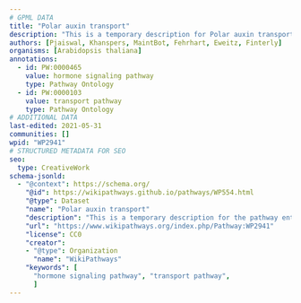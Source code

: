 ```yaml
---
# GPML DATA
title: "Polar auxin transport"
description: "This is a temporary description for Polar auxin transport"
authors: [Pjaiswal, Khanspers, MaintBot, Fehrhart, Eweitz, Finterly]
organisms: [Arabidopsis thaliana]
annotations:
  - id: PW:0000465
    value: hormone signaling pathway
    type: Pathway Ontology
  - id: PW:0000103
    value: transport pathway
    type: Pathway Ontology
# ADDITIONAL DATA
last-edited: 2021-05-31
communities: []
wpid: "WP2941"
# STRUCTURED METADATA FOR SEO
seo:
  type: CreativeWork
schema-jsonld:
  - "@context": https://schema.org/
    "@id": https://wikipathways.github.io/pathways/WP554.html
    "@type": Dataset
    "name": "Polar auxin transport"
    "description": "This is a temporary description for the pathway entitled: Polar auxin transport"
    "url": "https://www.wikipathways.org/index.php/Pathway:WP2941"
    "license": CC0
    "creator":
    - "@type": Organization
      "name": "WikiPathways"
    "keywords": [
      "hormone signaling pathway", "transport pathway",
      ]
---
```

